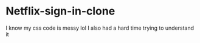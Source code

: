 # Netflix-sign-in-clone
I know my css code is messy lol I also had a hard time trying to understand it 
